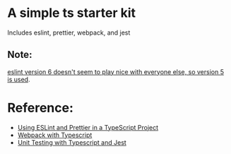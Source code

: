 # A simple ts starter kit
Includes eslint, prettier, webpack, and jest  

## Note:
[eslint version 6 doesn't seem to play nice with everyone else, so version 5 is used](https://github.com/typescript-eslint/typescript-eslint/issues/641).

# Reference:
- [Using ESLint and Prettier in a TypeScript Project](https://dev.to/robertcoopercode/using-eslint-and-prettier-in-a-typescript-project-53jb)
- [Webpack with Typescript](https://webpack.js.org/guides/typescript/)
- [Unit Testing with Typescript and Jest](https://dev.to/muhajirdev/unit-testing-with-typescript-and-jest-2gln)